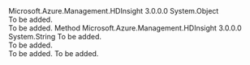 <Type Name="DefaultVmSizes+WorkerNode" FullName="Microsoft.Azure.Management.HDInsight.DefaultVmSizes+WorkerNode">
  <TypeSignature Language="C#" Value="public static class DefaultVmSizes.WorkerNode" />
  <TypeSignature Language="ILAsm" Value=".class nested public auto ansi abstract sealed beforefieldinit DefaultVmSizes/WorkerNode extends System.Object" />
  <TypeSignature Language="DocId" Value="T:Microsoft.Azure.Management.HDInsight.DefaultVmSizes.WorkerNode" />
  <TypeSignature Language="VB.NET" Value="Public Class DefaultVmSizes.WorkerNode" />
  <TypeSignature Language="F#" Value="type DefaultVmSizes.WorkerNode = class" />
  <AssemblyInfo>
    <AssemblyName>Microsoft.Azure.Management.HDInsight</AssemblyName>
    <AssemblyVersion>3.0.0.0</AssemblyVersion>
  </AssemblyInfo>
  <Base>
    <BaseTypeName>System.Object</BaseTypeName>
  </Base>
  <Interfaces />
  <Docs>
    <summary>To be added.</summary>
    <remarks>To be added.</remarks>
  </Docs>
  <Members>
    <Member MemberName="GetSize">
      <MemberSignature Language="C#" Value="public static string GetSize (string clusterType);" />
      <MemberSignature Language="ILAsm" Value=".method public static hidebysig string GetSize(string clusterType) cil managed" />
      <MemberSignature Language="DocId" Value="M:Microsoft.Azure.Management.HDInsight.DefaultVmSizes.WorkerNode.GetSize(System.String)" />
      <MemberSignature Language="VB.NET" Value="Public Shared Function GetSize (clusterType As String) As String" />
      <MemberSignature Language="F#" Value="static member GetSize : string -&gt; string" Usage="Microsoft.Azure.Management.HDInsight.DefaultVmSizes.WorkerNode.GetSize clusterType" />
      <MemberType>Method</MemberType>
      <AssemblyInfo>
        <AssemblyName>Microsoft.Azure.Management.HDInsight</AssemblyName>
        <AssemblyVersion>3.0.0.0</AssemblyVersion>
      </AssemblyInfo>
      <ReturnValue>
        <ReturnType>System.String</ReturnType>
      </ReturnValue>
      <Parameters>
        <Parameter Name="clusterType" Type="System.String" />
      </Parameters>
      <Docs>
        <param name="clusterType">To be added.</param>
        <summary>To be added.</summary>
        <returns>To be added.</returns>
        <remarks>To be added.</remarks>
      </Docs>
    </Member>
  </Members>
</Type>
